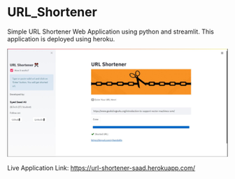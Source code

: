 # URL_Shortener
Simple URL Shortener Web Application using python and streamlit. This application is deployed using heroku.

![alt text](https://github.com/Saad-IT/URL_Shortener/blob/main/Application_Screenshot.jpg)



Live Application Link:
https://url-shortener-saad.herokuapp.com/

